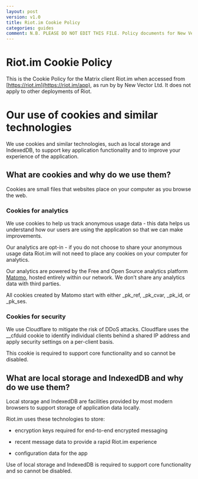 ```yaml
---
layout: post
version: v1.0
title: Riot.im Cookie Policy
categories: guides
comment: N.B. PLEASE DO NOT EDIT THIS FILE. Policy documents for New Vector are canonically represented in https://github.com/vector-im/policies. Thanks!
---
```

<link href="/docs/css/faq.css" type="text/css" rel="stylesheet" />

# Riot.im Cookie Policy

This is the Cookie Policy for the Matrix client Riot.im when accessed from [https://riot.im](https://riot.im/app), as run by by New Vector Ltd.  It does not apply to other deployments of Riot.

# Our use of cookies and similar technologies

We use cookies and similar technologies, such as local storage and IndexedDB, to support key application functionality and to improve your experience of the application.

## What are cookies and why do we use them?

Cookies are small files that websites place on your computer as you browse the web.

### Cookies for analytics

We use cookies to help us track anonymous usage data - this data helps us understand how our users are using the application so that we can make improvements.

Our analytics are opt-in - if you do not choose to share your anonymous usage data Riot.im will not need to place any cookies on your computer for analytics.

Our analytics are powered by the Free and Open Source analytics platform [Matomo](https://matomo.org/), hosted entirely within our network. We don’t share any analytics data with third parties.

All cookies created by Matomo start with either  _pk_ref, _pk_cvar, _pk_id, or _pk_ses.

### Cookies for security

We use Cloudflare to mitigate the risk of DDoS attacks. Cloudflare uses the __cfduid cookie to identify individual clients behind a shared IP address and apply security settings on a per-client basis.

This cookie is required to support core functionality and so cannot be disabled.

## What are local storage and IndexedDB and why do we use them?

Local storage and IndexedDB are facilities provided by most modern browsers to support storage of application data locally.

Riot.im uses these technologies to store:

* encryption keys required for end-to-end encrypted messaging

* recent message data to provide a rapid Riot.im experience

* configuration data for the app

Use of local storage and IndexedDB is required to support core functionality and so cannot be disabled.

